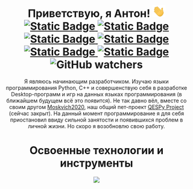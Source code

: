 <div id="header" align="center">
  <h1>
    <b>Приветствую, я Антон! <img alt="hi.gif" src="https://github.com/AntonS2000/AntonS2000/blob/main/Other%20Files/Hi.gif" height="32"></b>
    <br>
    <a href="https://www.youtube.com/@nashtube_official">
      <img alt="Static Badge" src="https://img.shields.io/badge/youtube-empty?style=for-the-badge&logo=youtube&color=%23ff0000">
    </a>
    <a href="https://t.me/@AntonS2000">
      <img alt="Static Badge" src="https://img.shields.io/badge/telegram-empty?style=for-the-badge&logo=telegram&logoColor=%23ffffff&color=%2326A5E4">
    </a>
    <a href="https://vk.com/antons_2000">
      <img alt="Static Badge" src="https://img.shields.io/badge/%D0%B2%D0%BA%D0%BE%D0%BD%D1%82%D0%B0%D0%BA%D1%82%D0%B5-empty?style=for-the-badge&logo=vk&logoColor=%23ffffff&color=%230077FF">
    </a>
    <a href="https://vepurovk.xyz/antons2000">
      <img alt="Static Badge" src="https://img.shields.io/badge/vepurovk-empty?style=for-the-badge&logo=vk&logoColor=%23ffffff&color=808080">
    </a>
    <a href="https://discordapp.com/users/1243999796059045989">
      <img alt="Static Badge" src="https://img.shields.io/badge/discord-empty?style=for-the-badge&logo=discord&logoColor=%23ffffff&color=%235865F2">
    </a>
    <a href="mailto:antonshkilevich1010@gmail.com">
      <img alt="Static Badge" src="https://img.shields.io/badge/email-empty?style=for-the-badge&logo=gmail&logoColor=%23ffffff&color=%23EA4335">
    </a>
    <br>
    <img alt="GitHub watchers" src="https://img.shields.io/github/watchers/antons2000/antons2000?style=flat&label=%D0%9F%D1%80%D0%BE%D1%81%D0%BC%D0%BE%D1%82%D1%80%D0%B5%D0%BB%D0%B8%20%D0%BF%D1%80%D0%BE%D1%84%D0%B8%D0%BB%D1%8C">
  </h1>
</div>
<div align="center">
  <p>
      Я являюсь начинающим разработчиком. Изучаю языки программирования Python, C++ и совершенствую себя в разработке Desktop-программ и игр на данных языках программирования (в ближайшем будущем всё это появится). Не так давно вёл, вместе со своим другом <a href="https://github.com/Moskvich2020">Moskvich2020</a>, наш общий пет-проект <a href="https://github.com/qespy-project">QESPy Project</a> (сейчас закрыт). На данный момент программирование я для себя приостановил ввиду сильной занятости и появившихся проблем в личной жизни. Но скоро я возобновлю свою работу.
  </p>
</div>
<div align="center">
  <h1>Освоенные технологии и инструменты</h1>
  <p align="center">
    <a href="https://skillicons.dev">
      <img src="https://skillicons.dev/icons?i=windows,linux,python,cpp,github,powershell,vscode,blender,ps,pr,ae,au,md,latex,html,wordpress"><!--https://github.com/tandpfun/skill-icons-->
    </a>
  </p>
</div>

<!---
AntonS2000/AntonS2000 is a ✨ special ✨ repository because its `README.md` (this file) appears on your GitHub profile.
You can click the Preview link to take a look at your changes.
--->
